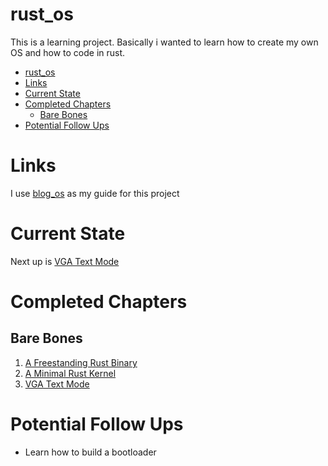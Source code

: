 # rust_os

This is a learning project. Basically i wanted to learn how to create my own OS and how to code in rust.

- [rust\_os](#rust_os)
- [Links](#links)
- [Current State](#current-state)
- [Completed Chapters](#completed-chapters)
  - [Bare Bones](#bare-bones)
- [Potential Follow Ups](#potential-follow-ups)


# Links

I use [blog_os](https://os.phil-opp.com/) as my guide for this project

# Current State

Next up is [VGA Text Mode](https://os.phil-opp.com/vga-text-mode/)

# Completed Chapters

## Bare Bones

1. [A Freestanding Rust Binary](https://os.phil-opp.com/freestanding-rust-binary/)
2. [A Minimal Rust Kernel](https://os.phil-opp.com/minimal-rust-kernel/)
3. [VGA Text Mode](https://os.phil-opp.com/vga-text-mode/)

# Potential Follow Ups

- Learn how to build a bootloader
